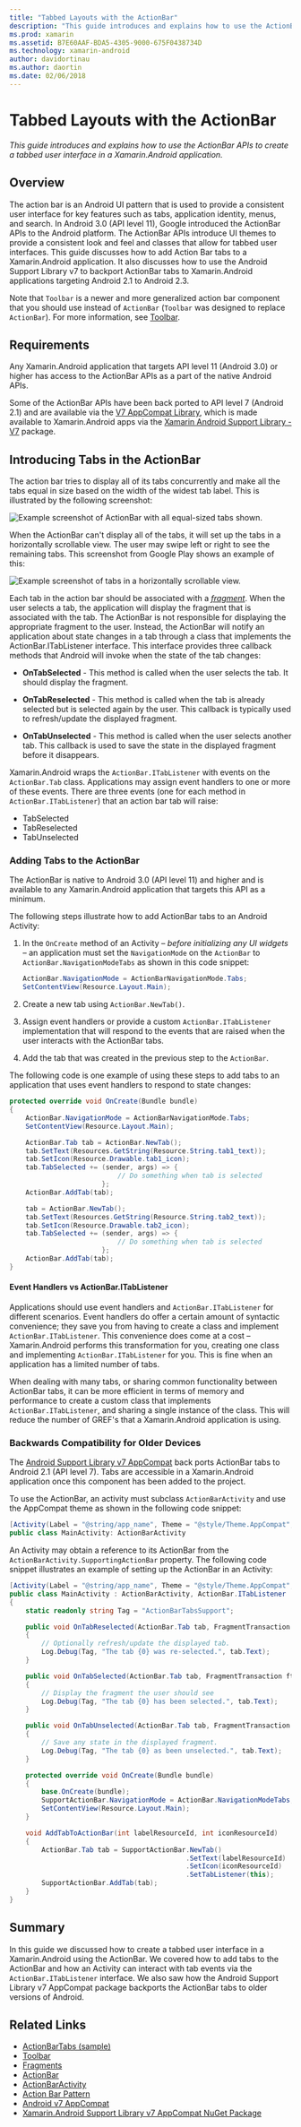 ```yaml
---
title: "Tabbed Layouts with the ActionBar"
description: "This guide introduces and explains how to use the ActionBar APIs to create a tabbed user interface in a Xamarin.Android application."
ms.prod: xamarin
ms.assetid: B7E60AAF-BDA5-4305-9000-675F0438734D
ms.technology: xamarin-android
author: davidortinau
ms.author: daortin
ms.date: 02/06/2018
---
```


# Tabbed Layouts with the ActionBar

_This guide introduces and explains how to use the ActionBar APIs to create a tabbed user interface in a Xamarin.Android application._

## Overview

The action bar is an Android UI pattern that is used to provide a 
consistent user interface for key features such as tabs, application 
identity, menus, and search. In Android 3.0 (API level 11), Google 
introduced the ActionBar APIs to the Android platform. The ActionBar 
APIs introduce UI themes to provide a consistent look and feel and 
classes that allow for tabbed user interfaces. This guide discusses how 
to add Action Bar tabs to a Xamarin.Android application. It also 
discusses how to use the Android Support Library v7 to backport 
ActionBar tabs to Xamarin.Android applications targeting Android 2.1 to 
Android 2.3. 

Note that `Toolbar` is a newer and more generalized action bar component
that you should use instead of `ActionBar` (`Toolbar` was designed to
replace `ActionBar`). For more information, see
[Toolbar](~/android/user-interface/controls/tool-bar/index.md). 

## Requirements

Any Xamarin.Android application that targets API level 11 (Android 3.0) 
or higher has access to the ActionBar APIs as a part of the native 
Android APIs. 

Some of the ActionBar APIs have been back ported to API level 7
(Android 2.1) and are available via the
[V7 AppCompat Library](https://developer.android.com/tools/support-library/features.html#v7-appcompat),
which is made available to Xamarin.Android apps via the
[Xamarin Android Support Library - V7](https://www.nuget.org/packages/Xamarin.Android.Support.v7.AppCompat/)
package.

## Introducing Tabs in the ActionBar

The action bar tries to display all of its tabs concurrently and make 
all the tabs equal in size based on the width of the widest tab label. 
This is illustrated by the following screenshot: 

![Example screenshot of ActionBar with all equal-sized tabs shown.](with-action-bar-images/image1.png)

When the ActionBar can't display all of the tabs, it will set up the 
tabs in a horizontally scrollable view. The user may swipe left or 
right to see the remaining tabs. This screenshot from Google Play shows 
an example of this: 

![Example screenshot of tabs in a horizontally scrollable view.](with-action-bar-images/image2.png)

Each tab in the action bar should be associated with a 
[*fragment*](~/android/platform/fragments/index.md). When the 
user selects a tab, the application will display the fragment that is 
associated with the tab. The ActionBar is not responsible for 
displaying the appropriate fragment to the user. Instead, the ActionBar 
will notify an application about state changes in a tab through a class 
that implements the ActionBar.ITabListener interface. This interface 
provides three callback methods that Android will invoke when the state 
of the tab changes: 

- **OnTabSelected** - This method is called when the user selects the
   tab. It should display the fragment.

- **OnTabReselected** - This method is called when the tab is already
   selected but is selected again by the user. This callback is
   typically used to refresh/update the displayed fragment.

- **OnTabUnselected** - This method is called when the user selects
   another tab. This callback is used to save the state in the
   displayed fragment before it disappears.

Xamarin.Android wraps the `ActionBar.ITabListener` with events on the 
`ActionBar.Tab` class. Applications may assign event handlers to one or 
more of these events. There are three events (one for each method in 
`ActionBar.ITabListener`) that an action bar tab will raise: 

- TabSelected
- TabReselected
- TabUnselected

### Adding Tabs to the ActionBar

The ActionBar is native to Android 3.0 (API level 11) and higher and is 
available to any Xamarin.Android application that targets this API as a 
minimum. 

The following steps illustrate how to add ActionBar tabs to an Android 
Activity: 

1. In the `OnCreate` method of an Activity &ndash; *before initializing
   any UI widgets* &ndash; an application must set the `NavigationMode`
   on the `ActionBar` to `ActionBar.NavigationModeTabs` as shown in
   this code snippet:

   ```csharp
   ActionBar.NavigationMode = ActionBarNavigationMode.Tabs;
   SetContentView(Resource.Layout.Main);
   ```

2. Create a new tab using `ActionBar.NewTab()`.

3. Assign event handlers or provide a custom `ActionBar.ITabListener`
   implementation that will respond to the events that are raised when
   the user interacts with the ActionBar tabs.

4. Add the tab that was created in the previous step to the
   `ActionBar`.

The following code is one example of using these steps to add tabs to 
an application that uses event handlers to respond to state changes: 

```csharp
protected override void OnCreate(Bundle bundle)
{
    ActionBar.NavigationMode = ActionBarNavigationMode.Tabs;
    SetContentView(Resource.Layout.Main);

    ActionBar.Tab tab = ActionBar.NewTab();
    tab.SetText(Resources.GetString(Resource.String.tab1_text));
    tab.SetIcon(Resource.Drawable.tab1_icon);
    tab.TabSelected += (sender, args) => {
                           // Do something when tab is selected
                       };
    ActionBar.AddTab(tab);

    tab = ActionBar.NewTab();
    tab.SetText(Resources.GetString(Resource.String.tab2_text));
    tab.SetIcon(Resource.Drawable.tab2_icon);
    tab.TabSelected += (sender, args) => {
                           // Do something when tab is selected
                       };
    ActionBar.AddTab(tab);
}
```

#### Event Handlers vs ActionBar.ITabListener

Applications should use event handlers and `ActionBar.ITabListener` for 
different scenarios. Event handlers do offer a certain amount of 
syntactic convenience; they save you from having to create a class and 
implement `ActionBar.ITabListener`. This convenience does come at a 
cost &ndash; Xamarin.Android performs this transformation for you, creating 
one class and implementing `ActionBar.ITabListener` for you. This is 
fine when an application has a limited number of tabs. 

When dealing with many tabs, or sharing common functionality between 
ActionBar tabs, it can be more efficient in terms of memory and 
performance to create a custom class that implements 
`ActionBar.ITabListener`, and sharing a single instance of the class. 
This will reduce the number of GREF's that a Xamarin.Android 
application is using. 

### Backwards Compatibility for Older Devices

The
[Android Support Library v7 AppCompat](https://www.nuget.org/packages/Xamarin.Android.Support.v7.AppCompat/)
back ports ActionBar tabs to Android 2.1 (API level 7). Tabs are
accessible in a Xamarin.Android application once this component has
been added to the project.

To use the ActionBar, an activity must subclass `ActionBarActivity` and
use the AppCompat theme as shown in the following code snippet:

```csharp
[Activity(Label = "@string/app_name", Theme = "@style/Theme.AppCompat", MainLauncher = true, Icon = "@drawable/ic_launcher")]
public class MainActivity: ActionBarActivity
```

An Activity may obtain a reference to its ActionBar from the
`ActionBarActivity.SupportingActionBar` property. The following code
snippet illustrates an example of setting up the ActionBar in an
Activity:

```csharp
[Activity(Label = "@string/app_name", Theme = "@style/Theme.AppCompat", MainLauncher = true, Icon = "@drawable/ic_launcher")]
public class MainActivity : ActionBarActivity, ActionBar.ITabListener
{
    static readonly string Tag = "ActionBarTabsSupport";

    public void OnTabReselected(ActionBar.Tab tab, FragmentTransaction ft)
    {
        // Optionally refresh/update the displayed tab.
        Log.Debug(Tag, "The tab {0} was re-selected.", tab.Text);
    }

    public void OnTabSelected(ActionBar.Tab tab, FragmentTransaction ft)
    {
        // Display the fragment the user should see
        Log.Debug(Tag, "The tab {0} has been selected.", tab.Text);
    }

    public void OnTabUnselected(ActionBar.Tab tab, FragmentTransaction ft)
    {
        // Save any state in the displayed fragment.
        Log.Debug(Tag, "The tab {0} as been unselected.", tab.Text);
    }

    protected override void OnCreate(Bundle bundle)
    {
        base.OnCreate(bundle);
        SupportActionBar.NavigationMode = ActionBar.NavigationModeTabs;
        SetContentView(Resource.Layout.Main);
    }

    void AddTabToActionBar(int labelResourceId, int iconResourceId)
    {
        ActionBar.Tab tab = SupportActionBar.NewTab()
                                            .SetText(labelResourceId)
                                            .SetIcon(iconResourceId)
                                            .SetTabListener(this);
        SupportActionBar.AddTab(tab);
    }
}
```

## Summary

In this guide we discussed how to create a tabbed user interface in a 
Xamarin.Android using the ActionBar. We covered how to add tabs to the 
ActionBar and how an Activity can interact with tab events via the 
`ActionBar.ITabListener` interface. We also saw how the Android Support 
Library v7 AppCompat package backports the ActionBar tabs to older 
versions of Android. 

## Related Links

- [ActionBarTabs (sample)](/samples/xamarin/monodroid-samples/userinterface-actionbartabs)
- [Toolbar](~/android/user-interface/controls/tool-bar/index.md)
- [Fragments](~/android/platform/fragments/index.md)
- [ActionBar](https://developer.android.com/guide/topics/ui/actionbar.html)
- [ActionBarActivity](https://developer.android.com/reference/android/support/v7/app/ActionBarActivity.html)
- [Action Bar Pattern](https://developer.android.com/design/patterns/actionbar.html)
- [Android v7 AppCompat](https://developer.android.com/tools/support-library/features.html#v7-appcompat)
- [Xamarin.Android Support Library v7 AppCompat NuGet Package](https://www.nuget.org/packages/Xamarin.Android.Support.v7.AppCompat/)